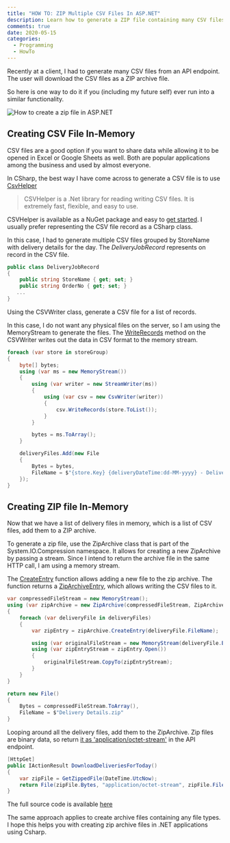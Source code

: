 ```yaml
---
title: "HOW TO: ZIP Multiple CSV Files In ASP.NET"
description: Learn how to generate a ZIP file containing many CSV files in an ASP.Net Web API application. The same approach is useful to zip files of any type in any .NET application using CSharp.
comments: true
date: 2020-05-15
categories:
  - Programming
  - HowTo
---
```


Recently at a client, I had to generate many CSV files from an API endpoint. The user will download the CSV files as a ZIP archive file.

So here is one way to do it if you (including my future self) ever run into a similar functionality.

![How to create a zip file in ASP.NET](/images/how_to_create_zip_file_in_asp_net.jpg)

## Creating CSV File In-Memory

CSV files are a good option if you want to share data while allowing it to be opened in Excel or Google Sheets as well. Both are popular applications among the business and used by almost everyone.

In CSharp, the best way I have come across to generate a CSV file is to use [CsvHelper](https://joshclose.github.io/CsvHelper/)

> CSVHelper is a .Net library for reading writing CSV files. It is extremely fast, flexible, and easy to use.

CSVHelper is available as a NuGet package and easy to [get started](https://joshclose.github.io/CsvHelper/getting-started). I usually prefer representing the CSV file record as a CSharp class.

In this case, I had to generate multiple CSV files grouped by StoreName with delivery details for the day. The _DeliveryJobRecord_ represents on record in the CSV file.

```csharp
public class DeliveryJobRecord
{
    public string StoreName { get; set; }
    public string OrderNo { get; set; }
   ...
}
```

Using the CSVWriter class, generate a CSV file for a list of records.

In this case, I do not want any physical files on the server, so I am using the MemoryStream to generate the files. The [WriteRecords](https://joshclose.github.io/CsvHelper/getting-started#writing-a-csv-file) method on the CSVWriter writes out the data in CSV format to the memory stream.

```csharp
foreach (var store in storeGroup)
{
    byte[] bytes;
    using (var ms = new MemoryStream())
    {
        using (var writer = new StreamWriter(ms))
        {
            using (var csv = new CsvWriter(writer))
            {
                csv.WriteRecords(store.ToList());
            }
        }

        bytes = ms.ToArray();
    }

    deliveryFiles.Add(new File
    {
        Bytes = bytes,
        FileName = $"{store.Key} {deliveryDateTime:dd-MM-yyyy} - Delivery.csv"
    });
}
```

## Creating ZIP file In-Memory

Now that we have a list of delivery files in memory, which is a list of CSV files, add them to a ZIP archive.

To generate a zip file, use the ZipArchive class that is part of the System.IO.Compression namespace. It allows for creating a new ZipArchive by passing a stream. Since I intend to return the archive file in the same HTTP call, I am using a memory stream.

The [CreateEntry](https://docs.microsoft.com/en-us/dotnet/api/system.io.compression.ziparchive.createentry?view=netcore-3.1) function allows adding a new file to the zip archive. The function returns a [ZipArchiveEntry](https://docs.microsoft.com/en-us/dotnet/api/system.io.compression.ziparchiveentry?view=netcore-3.1), which allows writing the CSV files to it.

```csharp
var compressedFileStream = new MemoryStream();
using (var zipArchive = new ZipArchive(compressedFileStream, ZipArchiveMode.Create, true))
{
    foreach (var deliveryFile in deliveryFiles)
    {
        var zipEntry = zipArchive.CreateEntry(deliveryFile.FileName);

        using (var originalFileStream = new MemoryStream(deliveryFile.Bytes))
        using (var zipEntryStream = zipEntry.Open())
        {
            originalFileStream.CopyTo(zipEntryStream);
        }
    }
}

return new File()
{
    Bytes = compressedFileStream.ToArray(),
    FileName = $"Delivery Details.zip"
}
```

Looping around all the delivery files, add them to the ZipArchive. Zip files are binary data, so return [it as 'application/octet-stream'](https://www.iana.org/assignments/media-types/application/zip) in the API endpoint.

```csharp
[HttpGet]
public IActionResult DownloadDeliveriesForToday()
{
    var zipFile = GetZippedFile(DateTime.UtcNow);
    return File(zipFile.Bytes, "application/octet-stream", zipFile.FileName);
}
```

The full source code is available [here](https://github.com/rahulpnath/Blog/tree/master/ZippedCSVFiles)

The same approach applies to create archive files containing any file types. I hope this helps you with creating zip archive files in .NET applications using Csharp.
